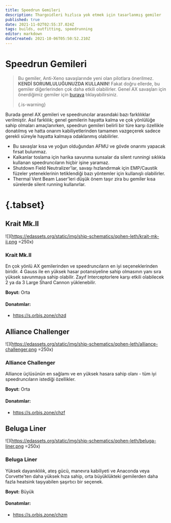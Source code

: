 ```yaml
---
title: Speedrun Gemileri
description: Thargoidleri hızlıca yok etmek için tasarlanmış gemiler
published: true
date: 2021-11-02T02:55:37.024Z
tags: builds, outfitting, speedrunning
editor: markdown
dateCreated: 2021-10-06T05:50:52.210Z
---
```


# Speedrun Gemileri

> Bu gemiler, Anti-Xeno savaşlarınde yeni olan pilotlara önerilmez. **KENDİ SORUMLULUĞUNUZDA KULLANIN!** Fakat doğru ellerde, bu gemiler diğerlerinden çok daha etkili olabilirler. Genel AX savaşları için önerdiğimiz gemiler için [buraya](/tr/builds) tıklayabilirsiniz.
>
> {.is-warning}

Burada genel AX gemileri ve speedruncılar arasındaki bazı farklılıklar verilmiştir. Asıl farklılık; genel gemilerin hayatta kalma ve çok yönlülüğe sahip olmaları amaçlanırken, speedrun gemileri belirli bir türe karşı özellikle donatılmış ve hatta onarım kabiliyetlerinden tamamen vazgeçerek sadece gerekli süreyle hayatta kalmaya odaklanmış olabilirler.

- Bu savaşlar kısa ve yoğun olduğundan AFMU ve gövde onarımı yapacak fırsat bulunmaz.
- Kalkanlar toslama için harika savunma sunsalar da silent runningi sıklıkla kullanan speedruncıların hiçbir işine yaramaz.
- Shutdown Field Neutralizer'lar, savaşı hızlandırmak için EMP/Caustik füzeler yeteneklerinin tetiklendiği bazı yöntemler için kullanışlı olabilirler.
- Thermal Vent Beam Laser'leri düşük önem taşır zira bu gemiler kısa sürelerde silent running kullanırlar.

# {.tabset}

## Krait Mk.II

![](https://edassets.org/static/img/ship-schematics/qohen-leth/krait-mk-ii.png =250x)

### Krait Mk.II

En çok yönlü AX gemilerinden ve speedruncıların en iyi seçeneklerinden biridir. 4 Gauss ile en yüksek hasar potansiyeline sahip olmasının yanı sıra yüksek savunmaya sahip olabilir. Zayıf Interceptorlere karşı etkili olabilecek 2 ya da 3 Large Shard Cannon yüklenebilir.

**Boyut:** Orta

#### Donatımlar:

- https://s.orbis.zone/chzd

## Alliance Challenger

![](https://edassets.org/static/img/ship-schematics/qohen-leth/alliance-challenger.png =250x)

### Alliance Challenger

Alliance üçlüsünün en sağlamı ve en yüksek hasara sahip olanı - tüm iyi speedruncıların istediği özellikler.

**Boyut:** Orta

#### Donatımlar:

- https://s.orbis.zone/chzf

## Beluga Liner

![](https://edassets.org/static/img/ship-schematics/qohen-leth/beluga-liner.png =250x)

### Beluga Liner

Yüksek dayanıklılık, ateş gücü, manevra kabiliyeti ve Anaconda veya Corvette'ten daha yüksek hıza sahip, orta büyüklükteki gemilerden daha fazla heatsink taşıyabilen şaşırtıcı bir seçenek.

**Boyut:** Büyük

#### Donatımlar:

- https://s.orbis.zone/chzm
